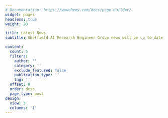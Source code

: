 ```yaml
---
# Documentation: https://wowchemy.com/docs/page-builder/
widget: pages
headless: true
weight: 20

title: Latest News
subtitle: Sheffield AI Research Engineer Group news will be up to date here!

content:
  count: 5
  filters:
    author: ''
    category: ''
    exclude_featured: false
    publication_type: ''
    tag: ''
  offset: 0
  order: desc
  page_type: post
design:
  view: 3
  columns: '1'
---
```

